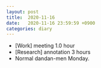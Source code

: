 ```yaml
---
layout: post
title:  2020-11-16
date:   2020-11-16 23:59:59 +0900
categories: diary
---
```


- [Work] meeting 1.0 hour
- [Research] annotation 3 hours
- Normal dandan-men Monday.
